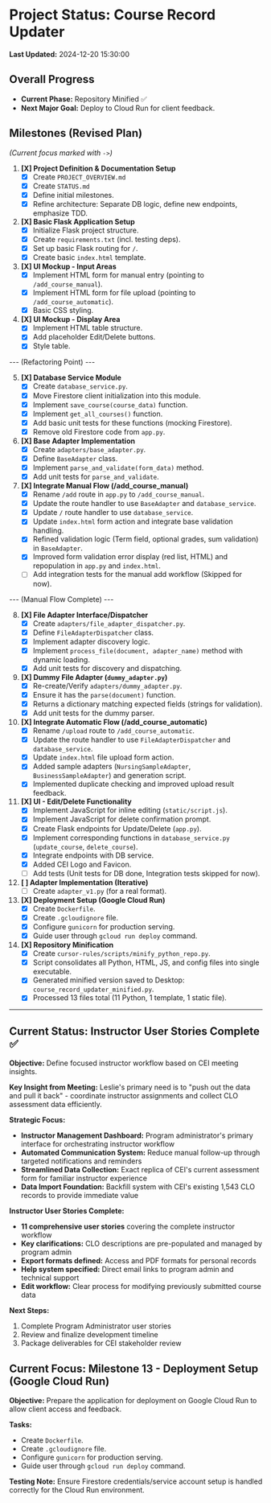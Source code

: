 # Project Status: Course Record Updater

**Last Updated:** 2024-12-20 15:30:00

## Overall Progress

*   **Current Phase:** Repository Minified ✅
*   **Next Major Goal:** Deploy to Cloud Run for client feedback.

## Milestones (Revised Plan)

*(Current focus marked with `->`)*

1.  **[X] Project Definition & Documentation Setup**
    *   [X] Create `PROJECT_OVERVIEW.md`
    *   [X] Create `STATUS.md`
    *   [X] Define initial milestones.
    *   [X] Refine architecture: Separate DB logic, define new endpoints, emphasize TDD.
2.  **[X] Basic Flask Application Setup**
    *   [X] Initialize Flask project structure.
    *   [X] Create `requirements.txt` (incl. testing deps).
    *   [X] Set up basic Flask routing for `/`.
    *   [X] Create basic `index.html` template.
3.  **[X] UI Mockup - Input Areas**
    *   [X] Implement HTML form for manual entry (pointing to `/add_course_manual`).
    *   [X] Implement HTML form for file upload (pointing to `/add_course_automatic`).
    *   [X] Basic CSS styling.
4.  **[X] UI Mockup - Display Area**
    *   [X] Implement HTML table structure.
    *   [X] Add placeholder Edit/Delete buttons.
    *   [X] Style table.

--- (Refactoring Point) ---

5.  **[X] Database Service Module**
    *   [X] Create `database_service.py`.
    *   [X] Move Firestore client initialization into this module.
    *   [X] Implement `save_course(course_data)` function.
    *   [X] Implement `get_all_courses()` function.
    *   [X] Add basic unit tests for these functions (mocking Firestore).
    *   [X] Remove old Firestore code from `app.py`.
6.  **[X] Base Adapter Implementation**
    *   [X] Create `adapters/base_adapter.py`.
    *   [X] Define `BaseAdapter` class.
    *   [X] Implement `parse_and_validate(form_data)` method.
    *   [X] Add unit tests for `parse_and_validate`.
7.  **[X] Integrate Manual Flow (/add_course_manual)**
    *   [X] Rename `/add` route in `app.py` to `/add_course_manual`.
    *   [X] Update the route handler to use `BaseAdapter` and `database_service`.
    *   [X] Update `/` route handler to use `database_service`.
    *   [X] Update `index.html` form action and integrate base validation handling.
    *   [X] Refined validation logic (Term field, optional grades, sum validation) in `BaseAdapter`.
    *   [X] Improved form validation error display (red list, HTML) and repopulation in `app.py` and `index.html`.
    *   [ ] Add integration tests for the manual add workflow (Skipped for now).

--- (Manual Flow Complete) ---

8.  **[X] File Adapter Interface/Dispatcher**
    *   [X] Create `adapters/file_adapter_dispatcher.py`.
    *   [X] Define `FileAdapterDispatcher` class.
    *   [X] Implement adapter discovery logic.
    *   [X] Implement `process_file(document, adapter_name)` method with dynamic loading.
    *   [X] Add unit tests for discovery and dispatching.
9.  **[X] Dummy File Adapter (`dummy_adapter.py`)**
    *   [X] Re-create/Verify `adapters/dummy_adapter.py`.
    *   [X] Ensure it has the `parse(document)` function.
    *   [X] Returns a dictionary matching expected fields (strings for validation).
    *   [X] Add unit tests for the dummy parser.
10. **[X] Integrate Automatic Flow (/add_course_automatic)**
    *   [X] Rename `/upload` route to `/add_course_automatic`.
    *   [X] Update the route handler to use `FileAdapterDispatcher` and `database_service`.
    *   [X] Update `index.html` file upload form action.
    *   [X] Added sample adapters (`NursingSampleAdapter`, `BusinessSampleAdapter`) and generation script.
    *   [X] Implemented duplicate checking and improved upload result feedback.
11. **[X] UI - Edit/Delete Functionality**
    *   [X] Implement JavaScript for inline editing (`static/script.js`).
    *   [X] Implement JavaScript for delete confirmation prompt.
    *   [X] Create Flask endpoints for Update/Delete (`app.py`).
    *   [X] Implement corresponding functions in `database_service.py` (`update_course`, `delete_course`).
    *   [X] Integrate endpoints with DB service.
    *   [X] Added CEI Logo and Favicon.
    *   [ ] Add tests (Unit tests for DB done, Integration tests skipped for now).
12. **[ ] Adapter Implementation (Iterative)**
    *   [ ] Create `adapter_v1.py` (for a real format).
13. **[X] Deployment Setup (Google Cloud Run)**
    *   [X] Create `Dockerfile`.
    *   [X] Create `.gcloudignore` file.
    *   [X] Configure `gunicorn` for production serving.
    *   [X] Guide user through `gcloud run deploy` command.
14. **[X] Repository Minification** 
    *   [X] Create `cursor-rules/scripts/minify_python_repo.py`.
    *   [X] Script consolidates all Python, HTML, JS, and config files into single executable.
    *   [X] Generated minified version saved to Desktop: `course_record_updater_minified.py`.
    *   [X] Processed 13 files total (11 Python, 1 template, 1 static file).

---

## Current Status: Instructor User Stories Complete ✅

**Objective:** Define focused instructor workflow based on CEI meeting insights.

**Key Insight from Meeting:** Leslie's primary need is to "push out the data and pull it back" - coordinate instructor assignments and collect CLO assessment data efficiently.

**Strategic Focus:**
*   **Instructor Management Dashboard:** Program administrator's primary interface for orchestrating instructor workflow
*   **Automated Communication System:** Reduce manual follow-up through targeted notifications and reminders
*   **Streamlined Data Collection:** Exact replica of CEI's current assessment form for familiar instructor experience
*   **Data Import Foundation:** Backfill system with CEI's existing 1,543 CLO records to provide immediate value

**Instructor User Stories Complete:**
*   **11 comprehensive user stories** covering the complete instructor workflow
*   **Key clarifications:** CLO descriptions are pre-populated and managed by program admin
*   **Export formats defined:** Access and PDF formats for personal records
*   **Help system specified:** Direct email links to program admin and technical support
*   **Edit workflow:** Clear process for modifying previously submitted course data

**Next Steps:** 
1. Complete Program Administrator user stories
2. Review and finalize development timeline
3. Package deliverables for CEI stakeholder review

## Current Focus: Milestone 13 - Deployment Setup (Google Cloud Run)

**Objective:** Prepare the application for deployment on Google Cloud Run to allow client access and feedback.

**Tasks:**
*   Create `Dockerfile`.
*   Create `.gcloudignore` file.
*   Configure `gunicorn` for production serving.
*   Guide user through `gcloud run deploy` command.

**Testing Note:** Ensure Firestore credentials/service account setup is handled correctly for the Cloud Run environment. 